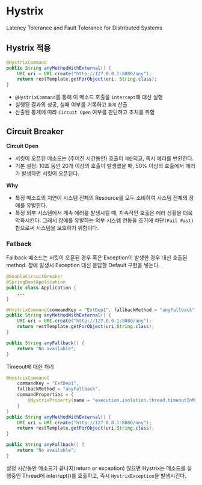 # Hystrix
Latency Tolerance and Fault Tolerance for Distributed Systems

## Hystrix 적용
```java
@HystrixCommand
public String anyMethodWithExternal() {
    URI uri = URI.create("http://127.0.0.1:8080/any");
    return restTemplate.getForObject(uri, String.class);
}
```
* ```@HystrixCommand```를 통해 이 메소드 호출을 ```intercept```해 대신 실행
* 실행된 결과의 성공, 실패 여부를 기록하고 ```통계``` 산출
* 산출된 통계에 따라 ```Circuit Open``` 여부를 판단하고 조치를 취함

## Circuit Breaker
**Circuit Open**
* 서킷이 오픈된 메소드는 (주어진 시간동안) 호출이 ```제한```되고, 즉시 에러를 반환한다.
* 기본 설정: 10초 동안 20개 이상의 호출이 발생했을 때, 50% 이상의 호출에서 에러가 발생하면 서킷이 오픈된다.

**Why**
* 특정 메소드의 지연이 시스템 전체의 Resource를 모두 소비하여 시스템 전체의 장애를 유발한다.
* 특정 외부 시스템에서 계속 에러를 발생시킬 때, 지속적인 호출은 에러 상황을 더욱 악화시킨다.
그래서 장애를 유발하는 외부 시스템 연동을 조기에 차단```(Fail Fast)```함으로써 시스템을 보호하기 위함이다.

### Fallback
Fallback 메소드는 서킷이 오픈된 경우 혹은 Exception이 발생한 경우 대신 호출된 method. 장애 발생시 Exception 대신 응답할 Default 구현을 넣는다.

```java
@EnableCircuitBreaker
@SpringBootApplication
public class Application {
    ...
}
```
```java
@HystrixCommand(commandKey = "ExtDep1", fallbackMethod = "anyFallback")
public String anyMethodWithExternal() {
    URI uri = URI.create("http://127.0.0.1:8080/any");
    return restTemplate.getForObject(uri,String.class);
}

public String anyFallback() {
    return "No available";
}
```

Timeout에 대한 처리
```java
@HystrixCommand(
    commandKey = "ExtDep1", 
    fallbackMethod = "anyFallback",
    commandProperties = {
        @HystrixProperty(name = "execution.isolation.thread.timeoutInMilliseconds", value = "500")  // default 1,000ms
    }
)
public String anyMethodWithExternal() {
    URI uri = URI.create("http://127.0.0.1:8080/any");
    return restTemplate.getForObject(uri,String.class);
}

public String anyFallback() {
    return "No available";
}
```
설정 시간동안 메소드가 끝나지(return or exception) 않으면 Hystrix는 메소드를 실행중인 Thread에 interrupt()를 호출하고, 즉시 ```HystrixException```을 발생시킨다.
